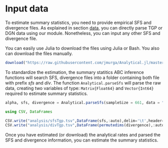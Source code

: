 # Input data

To estimate summary statistics, you need to provide empirical SFS and divergence files. As explained in section [data](data.md), you can directly parse TGP or DGN data using our module. Nonetheless, you can input any other SFS and divergence file.

You can easily use Julia to download the files using Julia or Bash. You also can download the files manually.

```julia
download("https://raw.githubusercontent.com/jmurga/Analytical.jl/master/data/tgp.txt","analysis/tgp.txt")
```

To standardize the estimation, the summary statitics ABC inference functions will search SFS, divergence files into a folder containing both file with prefix *sfs* and *div*. The function ```Analytical.parseSfs``` will parse the raw data, creating two variables of type: ```Matrix{Float64}``` and ```Vector{Int64}``` required to estimate summary statistics.

```julia
alpha, sfs, divergence = Analytical.parseSfs(sampleSize = 661, data = "analysis/tgp.txt")
```

```julia
using CSV, DataFrames

CSV.write("analysis/sfsTgp.tsv",DataFrame(sfs,:auto),delim='\t',header=false)
CSV.write("analysis/divTgp.tsv",DataFrame(permutedims(divergence),:auto),delim='\t',header=false)
```

Once you have estimated (or download) the analytical rates and parsed the SFS and divergence information, you can estimate the summary statistics.